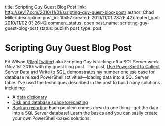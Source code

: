 title: Scripting Guy Guest Blog Post
link: http://sev17.com/2010/11/01/scripting-guy-guest-blog-post/
author: Chad Miller
description: 
post_id: 10457
created: 2010/11/01 23:26:42
created_gmt: 2010/11/02 03:26:42
comment_status: open
post_name: scripting-guy-guest-blog-post
status: publish
post_type: post

# Scripting Guy Guest Blog Post

Ed Wilson ([Blog](http://technet.microsoft.com/en-us/scriptcenter/default.aspx)|[Twitter](http://twitter.com/scriptingguys/)) aka Scripting Guy is kicking off a SQL Server week (Nov 1st 2010) with my guest blog post. The post, [Use PowerShell to Collect Server Data and Write to SQL](http://blogs.technet.com/b/heyscriptingguy/archive/2010/11/01/use-powershell-to-collect-server-data-and-write-to-sql.aspx), demonstrates my number one use case for database related PowerShell activities—loading data into a SQL Server table. I’ve used the techniques described in the post to build many solutions including: 

  * A [data dictionary](/2010/08/a-really-simple-data-dictionary/)
  * [Disk and database space forecasting](/2009/10/sqlservercentral-article-on-database-space-capacity-planning/)
  * [Backup reporting](/2009/06/sqlservercentral-article-on-backup-monitoring-and-reporting/)
Each problem comes down to one thing—get the data into a SQL Server database! Learn the basics and you can easily create your own PowerShell-based solutions.